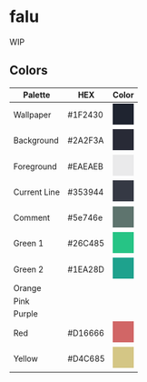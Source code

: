 # falu
 WIP

## Colors
|Palette|HEX|Color|
|-----|-----|-----|
|Wallpaper|#1F2430|![Colored box][wallpaper]|
|Background|#2A2F3A|![Colored box][background]|
|Foreground|#EAEAEB|![Colored box][foreground]|
|Current Line|#353944|![Colored box][currentline]|
|Comment|#5e746e|![Colored box][comment]|
|Green 1|#26C485|![Colored box][oceangreen]|
|Green 2|#1EA28D|![Colored box][persiangreen]|
|Orange|||
|Pink|||
|Purple|||
|Red|#D16666|![Colored box][fuzzywuzzy]|
|Yellow|#D4C685|![Colored box][mistymoss]|

[wallpaper]:img/wallpaper.png
[background]:img/background.png
[foreground]:img/foreground.png
[currentline]:img/current_line.png
[comment]:img/comment.png
[oceangreen]:img/ocean_green.png
[persiangreen]:img/persian_green.png
[fuzzywuzzy]:img/fuzzy_wuzzy.png
[mistymoss]:img/misty_moss.png